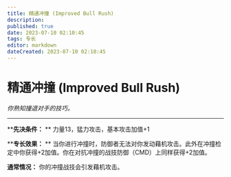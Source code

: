 ```yaml
---
title: 精通冲撞 (Improved Bull Rush)
description: 
published: true
date: 2023-07-10 02:10:45
tags: 专长
editor: markdown
dateCreated: 2023-07-10 02:10:45
---
```


# 精通冲撞 (Improved Bull Rush)

_你熟知撞退对手的技巧。_

* * *

****先决条件：** ** 力量13，猛力攻击，基本攻击加值+1

****专长效果：** ** 当你进行冲撞时，防御者无法对你发动藉机攻击。此外在冲撞检定中你获得+2加值。你在对抗冲撞的战技防御（CMD）上同样获得+2加值。

**通常情况：** 你的冲撞战技会引发藉机攻击。

